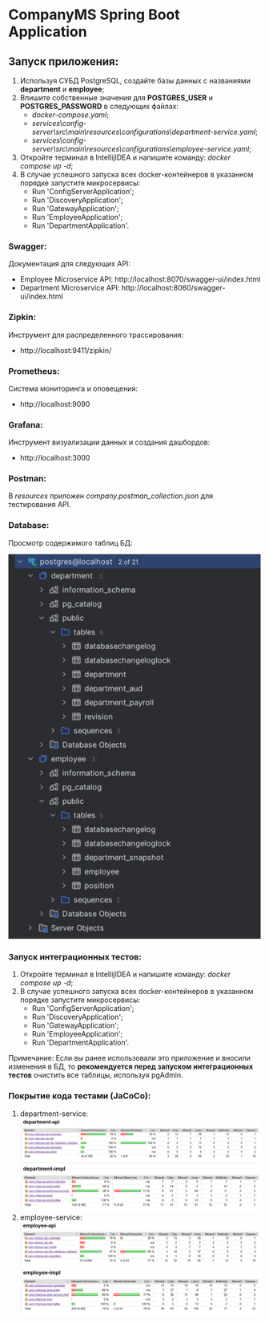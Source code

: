 # CompanyMS Spring Boot Application

## Запуск приложения:

1. Используя СУБД PostgreSQL, создайте базы данных с названиями **department** и **employee**;
2. Впишите собственные значения для **POSTGRES_USER** и **POSTGRES_PASSWORD** в следующих файлах:
   - _docker-compose.yaml_;
   - _services\config-server\src\main\resources\configurations\department-service.yaml_;
   - _services\config-server\src\main\resources\configurations\employee-service.yaml_;
3. Откройте терминал в IntellijIDEA и напишите команду: _docker compose up -d_;
4. В случае успешного запуска всех docker-контейнеров в указанном порядке запустите микросервисы:
   - Run 'ConfigServerApplication';
   - Run 'DiscoveryApplication';
   - Run 'GatewayApplication';
   - Run 'EmployeeApplication';
   - Run 'DepartmentApplication'.

### Swagger:
Документация для следующих API:
   - Employee Microservice API: http://localhost:8070/swagger-ui/index.html
   - Department Microservice API: http://localhost:8060/swagger-ui/index.html

### Zipkin:
Инструмент для распределенного трассирования:
   - http://localhost:9411/zipkin/

### Prometheus:
Система мониторинга и оповещения:
- http://localhost:9090

### Grafana:
Инструмент визуализации данных и создания дашбордов:
- http://localhost:3000

### Postman:
В _resources_ приложен _company.postman_collection.json_ для тестирования API.

### Database:
Просмотр содержимого таблиц БД:

<img src="images/db.png" alt="db"/>

### Запуск интеграционных тестов:

1. Откройте терминал в IntellijIDEA и напишите команду: _docker compose up -d_;
2. В случае успешного запуска всех docker-контейнеров в указанном порядке запустите микросервисы:
   - Run 'ConfigServerApplication';
   - Run 'DiscoveryApplication';
   - Run 'GatewayApplication';
   - Run 'EmployeeApplication';
   - Run 'DepartmentApplication'.

Примечание: Если вы ранее использовали это приложение и вносили изменения в БД, то **рекомендуется перед запуском интеграционных тестов** очистить все таблицы, используя pgAdmin.

### Покрытие кода тестами (JaCoCo): 
1. department-service:
   <img src="images/jacoco/department-api-jacoco.png" alt="daj"/>
   <img src="images/jacoco/department-impl-jacoco.png" alt="dij"/>
2. employee-service:
   <img src="images/jacoco/employee-api-jacoco.png" alt="eaj"/>
   <img src="images/jacoco/employee-impl-jacoco.png" alt="eij"/>